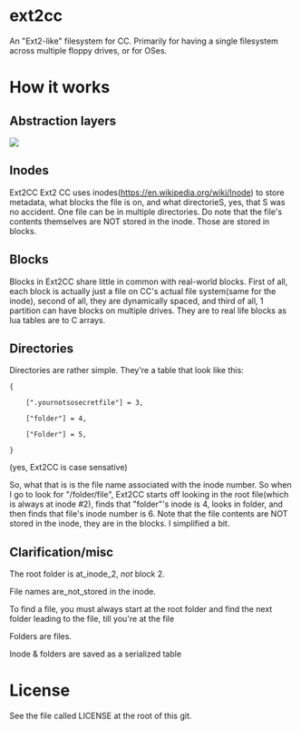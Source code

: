 # ext2cc

An "Ext2-like" filesystem for CC. Primarily for having a single filesystem across multiple floppy drives, or for OSes.

# How it works

## Abstraction layers

<image src="http://i.imgur.com/WRfZpOdg.png"></image>

## Inodes

Ext2CC Ext2 CC uses inodes(https://en.wikipedia.org/wiki/Inode) to store metadata, what blocks the file is on, and what directorieS, yes, that S was no accident. One file can be in multiple directories. Do note that the file's contents themselves are NOT stored in the inode. Those are stored in blocks.

## Blocks

Blocks in Ext2CC share little in common with real-world blocks. First of all, each block is actually just a file on CC's actual file system(same for the inode), second of all, they are dynamically spaced, and third of all, 1 partition can have blocks on multiple drives. They are to real life blocks as lua tables are to C arrays. 



## Directories
Directories are rather simple. They're a table that look like this:

    {

        [".yournotsosecretfile"] = 3,
    
        ["folder"] = 4,
    
        ["Folder"] = 5,
    
    }

(yes, Ext2CC is case sensative)

So, what that is is the file name associated with the inode number. So when I go to look for "/folder/file", Ext2CC starts off looking in the root file(which is always at inode #2), finds that "folder"'s inode is 4, looks in folder, and then finds that file's inode number is 6. Note that the file contents are NOT stored in the inode, they are in the blocks. I simplified a bit.

## Clarification/misc

The root folder is at_inode_2, *not* block 2. 

File names are_not_stored in the inode.

To find a file, you must always start at the root folder and find the next folder leading to the file, till you're at the file

Folders are files. 

Inode & folders are saved as a serialized table

# License

See the file called LICENSE at the root of this git.
